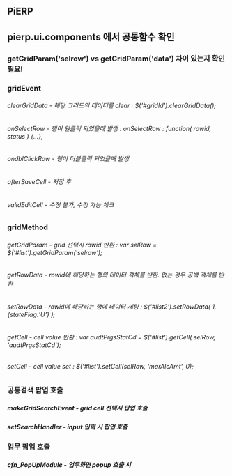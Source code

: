 ## PiERP

## pierp.ui.components 에서 공통함수 확인

### getGridParam('selrow') vs getGridParam('data') 차이 있는지 확인필요!

### gridEvent

###### clearGridData - 해당 그리드의 데이터를 clear : $('#gridId').clearGridData();

###### onSelectRow - 행이 원클릭 되었을때 발생 : onSelectRow : function( rowid, status ) {...},

###### ondblClickRow - 행이 더블클릭 되었을때 발생

###### afterSaveCell - 저장 후

###### validEditCell - 수정 불가, 수정 가능 체크

### gridMethod

###### getGridParam - grid 선택시 rowid 반환 : var selRow = $('#list').getGridParam('selrow');

###### getRowData - rowid에 해당하는 행의 데이터 객체를 반환. 없는 경우 공백 객체를 반환

###### setRowData - rowid에 해당하는 행에 데이터 세팅 : $('#list2').setRowData( 1, {stateFlag:'U'} );

###### getCell - cell value 반환 : var audtPrgsStatCd = $('#list').getCell( selRow, 'audtPrgsStatCd');

###### setCell - cell value set : $('#list').setCell(selRow, 'marAlcAmt', 0);

### 공통검색 팝업 호출

##### makeGridSearchEvent - grid cell 선택시 팝업 호출

##### setSearchHandler - input 입력 시 팝업 호출

### 업무 팝업 호출

##### cfn_PopUpModule - 업무화면 popup 호출 시
